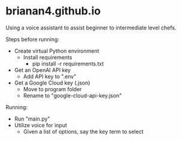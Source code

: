 # brianan4.github.io
Using a voice assistant to assist beginner to intermediate level chefs.

Steps before running:
- Create virtual Python environment
  - Install requirements
    - pip install -r requirements.txt
- Get an OpenAI API key
  - Add API key to ".env"
- Get a Google Cloud key (.json)
  - Move to program folder
  - Rename to "google-cloud-api-key.json"

Running:
- Run "main.py"
- Utilize voice for input
  - Given a list of options, say the key term to select

